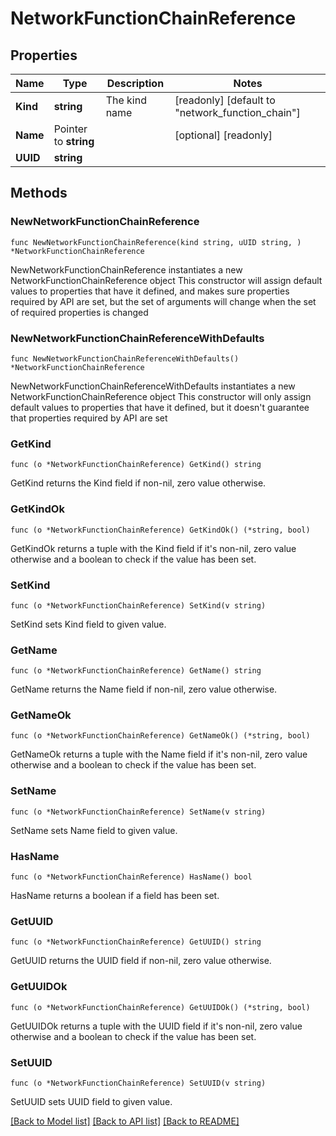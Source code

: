 # NetworkFunctionChainReference

## Properties

Name | Type | Description | Notes
------------ | ------------- | ------------- | -------------
**Kind** | **string** | The kind name | [readonly] [default to "network_function_chain"]
**Name** | Pointer to **string** |  | [optional] [readonly] 
**UUID** | **string** |  | 

## Methods

### NewNetworkFunctionChainReference

`func NewNetworkFunctionChainReference(kind string, uUID string, ) *NetworkFunctionChainReference`

NewNetworkFunctionChainReference instantiates a new NetworkFunctionChainReference object
This constructor will assign default values to properties that have it defined,
and makes sure properties required by API are set, but the set of arguments
will change when the set of required properties is changed

### NewNetworkFunctionChainReferenceWithDefaults

`func NewNetworkFunctionChainReferenceWithDefaults() *NetworkFunctionChainReference`

NewNetworkFunctionChainReferenceWithDefaults instantiates a new NetworkFunctionChainReference object
This constructor will only assign default values to properties that have it defined,
but it doesn't guarantee that properties required by API are set

### GetKind

`func (o *NetworkFunctionChainReference) GetKind() string`

GetKind returns the Kind field if non-nil, zero value otherwise.

### GetKindOk

`func (o *NetworkFunctionChainReference) GetKindOk() (*string, bool)`

GetKindOk returns a tuple with the Kind field if it's non-nil, zero value otherwise
and a boolean to check if the value has been set.

### SetKind

`func (o *NetworkFunctionChainReference) SetKind(v string)`

SetKind sets Kind field to given value.


### GetName

`func (o *NetworkFunctionChainReference) GetName() string`

GetName returns the Name field if non-nil, zero value otherwise.

### GetNameOk

`func (o *NetworkFunctionChainReference) GetNameOk() (*string, bool)`

GetNameOk returns a tuple with the Name field if it's non-nil, zero value otherwise
and a boolean to check if the value has been set.

### SetName

`func (o *NetworkFunctionChainReference) SetName(v string)`

SetName sets Name field to given value.

### HasName

`func (o *NetworkFunctionChainReference) HasName() bool`

HasName returns a boolean if a field has been set.

### GetUUID

`func (o *NetworkFunctionChainReference) GetUUID() string`

GetUUID returns the UUID field if non-nil, zero value otherwise.

### GetUUIDOk

`func (o *NetworkFunctionChainReference) GetUUIDOk() (*string, bool)`

GetUUIDOk returns a tuple with the UUID field if it's non-nil, zero value otherwise
and a boolean to check if the value has been set.

### SetUUID

`func (o *NetworkFunctionChainReference) SetUUID(v string)`

SetUUID sets UUID field to given value.



[[Back to Model list]](../README.md#documentation-for-models) [[Back to API list]](../README.md#documentation-for-api-endpoints) [[Back to README]](../README.md)


